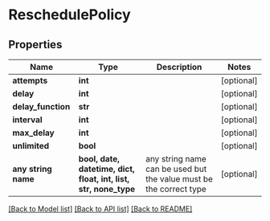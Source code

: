 # ReschedulePolicy


## Properties
Name | Type | Description | Notes
------------ | ------------- | ------------- | -------------
**attempts** | **int** |  | [optional] 
**delay** | **int** |  | [optional] 
**delay_function** | **str** |  | [optional] 
**interval** | **int** |  | [optional] 
**max_delay** | **int** |  | [optional] 
**unlimited** | **bool** |  | [optional] 
**any string name** | **bool, date, datetime, dict, float, int, list, str, none_type** | any string name can be used but the value must be the correct type | [optional]

[[Back to Model list]](../README.md#documentation-for-models) [[Back to API list]](../README.md#documentation-for-api-endpoints) [[Back to README]](../README.md)


